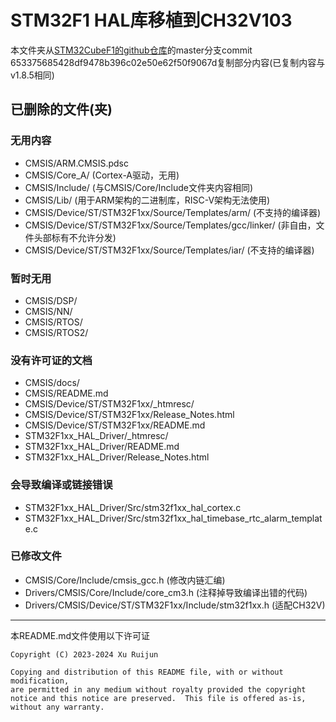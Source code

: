 # STM32F1 HAL库移植到CH32V103
本文件夹从[STM32CubeF1的github仓库](https://github.com/STMicroelectronics/STM32CubeF1)的master分支commit 653375685428df9478b396c02e50e62f50f9067d复制部分内容(已复制内容与v1.8.5相同)

## 已删除的文件(夹)
### 无用内容
- CMSIS/ARM.CMSIS.pdsc
- CMSIS/Core_A/ (Cortex-A驱动，无用)
- CMSIS/Include/ (与CMSIS/Core/Include文件夹内容相同)
- CMSIS/Lib/ (用于ARM架构的二进制库，RISC-V架构无法使用)
- CMSIS/Device/ST/STM32F1xx/Source/Templates/arm/ (不支持的编译器)
- CMSIS/Device/ST/STM32F1xx/Source/Templates/gcc/linker/ (非自由，文件头部标有不允许分发)
- CMSIS/Device/ST/STM32F1xx/Source/Templates/iar/ (不支持的编译器)
### 暂时无用
- CMSIS/DSP/
- CMSIS/NN/
- CMSIS/RTOS/
- CMSIS/RTOS2/
### 没有许可证的文档
- CMSIS/docs/
- CMSIS/README.md
- CMSIS/Device/ST/STM32F1xx/_htmresc/
- CMSIS/Device/ST/STM32F1xx/Release_Notes.html
- CMSIS/Device/ST/STM32F1xx/README.md
- STM32F1xx_HAL_Driver/_htmresc/
- STM32F1xx_HAL_Driver/README.md
- STM32F1xx_HAL_Driver/Release_Notes.html
### 会导致编译或链接错误
- STM32F1xx_HAL_Driver/Src/stm32f1xx_hal_cortex.c
- STM32F1xx_HAL_Driver/Src/stm32f1xx_hal_timebase_rtc_alarm_template.c
### 已修改文件
- CMSIS/Core/Include/cmsis_gcc.h (修改内链汇编)
- Drivers/CMSIS/Core/Include/core_cm3.h (注释掉导致编译出错的代码)
- Drivers/CMSIS/Device/ST/STM32F1xx/Include/stm32f1xx.h (适配CH32V)
---

本README.md文件使用以下许可证
```
Copyright (C) 2023-2024 Xu Ruijun

Copying and distribution of this README file, with or without modification,
are permitted in any medium without royalty provided the copyright
notice and this notice are preserved.  This file is offered as-is,
without any warranty.
```
